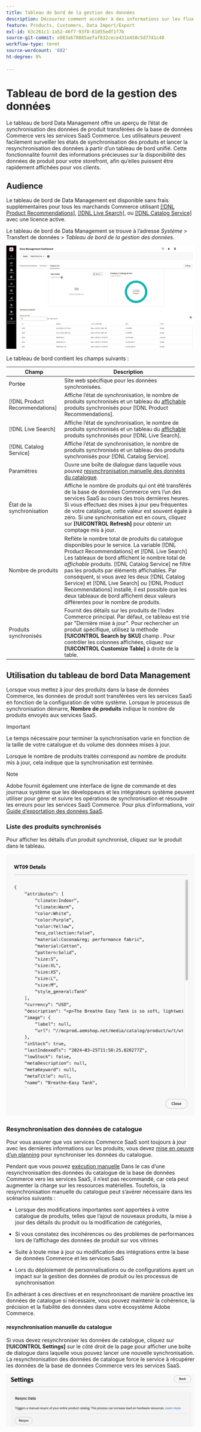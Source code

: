 ```yaml
---
title: Tableau de bord de la gestion des données
description: Découvrez comment accéder à des informations sur les flux de données pour [!DNL Catalog Service], [!DNL Live Search], et [!DNL Product Recommendation]s.
feature: Products, Customers, Data Import/Export
exl-id: 63c261c1-1a52-46f7-93f8-81055edf1f7b
source-git-commit: e883a678885aefaf832cece431e458c5d7741c40
workflow-type: tm+mt
source-wordcount: '682'
ht-degree: 0%

---
```


# Tableau de bord de la gestion des données

Le tableau de bord Data Management offre un aperçu de l’état de synchronisation des données de produit transférées de la base de données Commerce vers les services SaaS Commerce. Les utilisateurs peuvent facilement surveiller les états de synchronisation des produits et lancer la resynchronisation des données à partir d’un tableau de bord unifié. Cette fonctionnalité fournit des informations précieuses sur la disponibilité des données de produit pour votre storefront, afin qu’elles puissent être rapidement affichées pour vos clients.

## Audience

Le tableau de bord de Data Management est disponible sans frais supplémentaires pour tous les marchands Commerce utilisant [[!DNL Product Recommendations]](https://experienceleague.adobe.com/en/docs/commerce-merchant-services/product-recommendations/guide-overview), [[!DNL Live Search]](https://experienceleague.adobe.com/en/docs/commerce-merchant-services/live-search/guide-overview), ou [[!DNL Catalog Service]](https://experienceleague.adobe.com/en/docs/commerce-merchant-services/catalog-service/guide-overview) avec une licence active.

Le tableau de bord de Data Management se trouve à l’adresse *Système* > Transfert de données > *Tableau de bord de la gestion des données*.

![Tableau de bord de la gestion des données](assets/data-management-dashboard.png)

Le tableau de bord contient les champs suivants :

| Champ | Description |
|--- |--- |
| Portée | Site web spécifique pour les données synchronisées. |
| [!DNL Product Recommendations] | Affiche l’état de synchronisation, le nombre de produits synchronisés et un tableau du [affichable](https://experienceleague.adobe.com/en/docs/commerce-admin/config/catalog/inventory#stock-options) produits synchronisés pour [!DNL Product Recommendations]. |
| [!DNL Live Search] | Affiche l’état de synchronisation, le nombre de produits synchronisés et un tableau du [affichable](https://experienceleague.adobe.com/en/docs/commerce-admin/config/catalog/inventory#stock-options) produits synchronisés pour [!DNL Live Search]. |
| [!DNL Catalog Service] | Affiche l’état de synchronisation, le nombre de produits synchronisés et un tableau des produits synchronisés pour [!DNL Catalog Service]. |
| Paramètres | Ouvre une boîte de dialogue dans laquelle vous pouvez [resynchronisation manuelle des données du catalogue](#resync-catalog-data). |
| État de la synchronisation | Affiche le nombre de produits qui ont été transférés de la base de données Commerce vers l’un des services SaaS au cours des trois dernières heures. Si vous effectuez des mises à jour peu fréquentes de votre catalogue, cette valeur est souvent égale à zéro. Si une synchronisation est en cours, cliquez sur **[!UICONTROL Refresh]** pour obtenir un comptage mis à jour. |
| Nombre de produits | Reflète le nombre total de produits du catalogue disponibles pour le service. La variable [!DNL Product Recommendations] et [!DNL Live Search] Les tableaux de bord affichent le nombre total de _affichable_ produits. [!DNL Catalog Service] ne filtre pas les produits par éléments affichables. Par conséquent, si vous avez les deux [!DNL Catalog Service] et [!DNL Live Search] ou [!DNL Product Recommendations] installé, il est possible que les deux tableaux de bord affichent deux valeurs différentes pour le nombre de produits. |
| Produits synchronisés | Fournit des détails sur les produits de l’index Commerce principal. Par défaut, ce tableau est trié par &quot;Dernière mise à jour&quot;. Pour rechercher un produit spécifique, utilisez la méthode **[!UICONTROL Search by SKU]** champ . Pour contrôler les colonnes affichées, cliquez sur **[!UICONTROL Customize Table]** à droite de la table. |

## Utilisation du tableau de bord Data Management

Lorsque vous mettez à jour des produits dans la base de données Commerce, les données de produit sont transférées vers les services SaaS en fonction de la configuration de votre système. Lorsque le processus de synchronisation démarre, **Nombre de produits** indique le nombre de produits envoyés aux services SaaS.

>[!IMPORTANT]
>
>Le temps nécessaire pour terminer la synchronisation varie en fonction de la taille de votre catalogue et du volume des données mises à jour.

Lorsque le nombre de produits traités correspond au nombre de produits mis à jour, cela indique que la synchronisation est terminée.

>[!NOTE]
>
>Adobe fournit également une interface de ligne de commande et des journaux système que les développeurs et les intégrateurs système peuvent utiliser pour gérer et suivre les opérations de synchronisation et résoudre les erreurs pour les services SaaS Commerce. Pour plus d’informations, voir [Guide d’exportation des données SaaS](https://experienceleague.adobe.com/en/docs/commerce-merchant-services/saas-data-export/overview).

### Liste des produits synchronisés

Pour afficher les détails d’un produit synchronisé, cliquez sur le produit dans le tableau.

![Détails du produit Syncd](assets/sync-product-detail.png)

### Resynchronisation des données de catalogue

Pour vous assurer que vos services Commerce SaaS sont toujours à jour avec les dernières informations sur les produits, vous devez [mise en oeuvre d’un planning](https://experienceleague.adobe.com/en/docs/commerce-operations/configuration-guide/cli/manage-indexers#reindex) pour synchroniser les données du catalogue.

Pendant que vous pouvez [exécution manuelle](#manually-resync-catalog) Dans le cas d’une resynchronisation des données du catalogue de la base de données Commerce vers les services SaaS, il n’est pas recommandé, car cela peut augmenter la charge sur les ressources matérielles. Toutefois, la resynchronisation manuelle du catalogue peut s’avérer nécessaire dans les scénarios suivants :

- Lorsque des modifications importantes sont apportées à votre catalogue de produits, telles que l’ajout de nouveaux produits, la mise à jour des détails du produit ou la modification de catégories,

- Si vous constatez des incohérences ou des problèmes de performances lors de l’affichage des données de produit sur vos vitrines

- Suite à toute mise à jour ou modification des intégrations entre la base de données Commerce et les services SaaS

- Lors du déploiement de personnalisations ou de configurations ayant un impact sur la gestion des données de produit ou les processus de synchronisation

En adhérant à ces directives et en resynchronisant de manière proactive les données de catalogue si nécessaire, vous pouvez maintenir la cohérence, la précision et la fiabilité des données dans votre écosystème Adobe Commerce.

#### resynchronisation manuelle du catalogue

Si vous devez resynchroniser les données de catalogue, cliquez sur **[!UICONTROL Settings]** sur le côté droit de la page pour afficher une boîte de dialogue dans laquelle vous pouvez lancer une nouvelle synchronisation. La resynchronisation des données de catalogue force le service à récupérer les données de la base de données Commerce vers les services SaaS.

![Synchronisation manuelle des produits](assets/resync-data.png)
